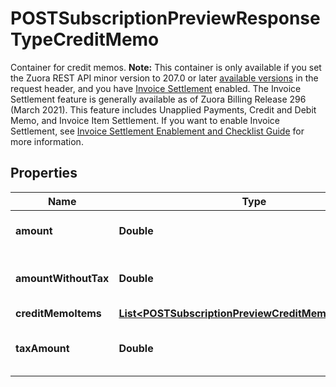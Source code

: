 

# POSTSubscriptionPreviewResponseTypeCreditMemo

 Container for credit memos.  **Note:** This container is only available if you set the Zuora REST API minor version to 207.0 or later [available versions](https://developer.zuora.com/api-references/api/overview/#section/API-Versions/Minor-Version) in the request header, and you have  [Invoice Settlement](https://knowledgecenter.zuora.com/Billing/Billing_and_Payments/Invoice_Settlement) enabled. The Invoice Settlement feature is generally available as of Zuora Billing Release 296 (March 2021). This feature includes Unapplied Payments, Credit and Debit Memo, and Invoice Item Settlement. If you want to enable Invoice Settlement, see [Invoice Settlement Enablement and Checklist Guide](https://knowledgecenter.zuora.com/Billing/Billing_and_Payments/Invoice_Settlement/Invoice_Settlement_Migration_Checklist_and_Guide) for more information.  

## Properties

| Name | Type | Description | Notes |
|------------ | ------------- | ------------- | -------------|
|**amount** | **Double** | Credit memo amount. |  [optional] |
|**amountWithoutTax** | **Double** | Credit memo amount minus tax. |  [optional] |
|**creditMemoItems** | [**List&lt;POSTSubscriptionPreviewCreditMemoItemsType&gt;**](POSTSubscriptionPreviewCreditMemoItemsType.md) |  |  [optional] |
|**taxAmount** | **Double** | Tax amount on the credit memo. |  [optional] |




